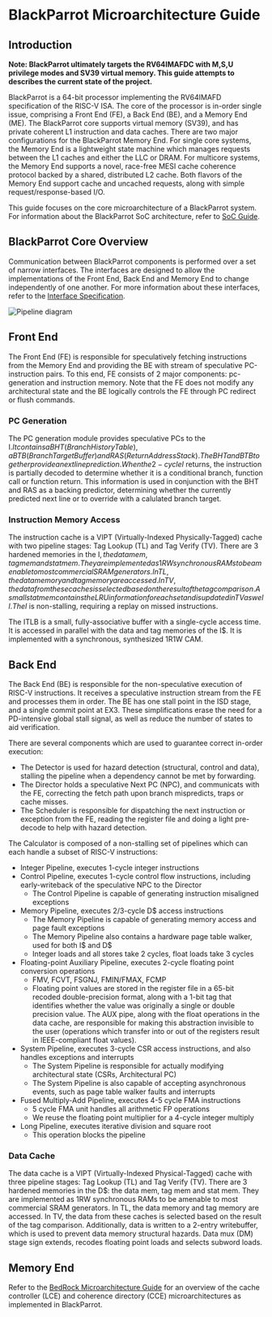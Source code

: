 # BlackParrot Microarchitecture Guide
## Introduction
**Note: BlackParrot ultimately targets the RV64IMAFDC with M,S,U privilege modes and SV39 virtual memory. This guide attempts to describes the current state of the project.**

BlackParrot is a 64-bit processor implementing the RV64IMAFD specification of the RISC-V ISA. The core of the processor is in-order single issue, comprising a Front End (FE), a Back End (BE), and a Memory End (ME). The BlackParrot core supports virtual memory (SV39), and has private coherent L1 instruction and data caches. There are two major configurations for the BlackParrot Memory End. For single core systems, the Memory End is a lightweight state machine which manages requests between the L1 caches and either the LLC or DRAM. For multicore systems, the Memory End supports a novel, race-free MESI cache coherence protocol backed by a shared, distributed L2 cache. Both flavors of the Memory End support cache and uncached requests, along with simple request/response-based I/O.

This guide focuses on the core microarchitecture of a BlackParrot system. For information about the BlackParrot SoC architecture, refer to [SoC Guide](platform_guide.md).

## BlackParrot Core Overview
Communication between BlackParrot components is performed over a set of narrow interfaces. The interfaces are designed to allow the implementations of the Front End, Back End and Memory End to change independently of one another. For more information about these interfaces, refer to the [Interface Specification](interface_specification.md).

![Pipeline diagram](core_micro.png)

## Front End
The Front End (FE) is responsible for speculatively fetching instructions from the Memory End and providing the BE with stream of speculative PC-instruction pairs. To this end, FE consists of 2 major components: pc-generation and instruction memory. Note that the FE does not modify any architectural state and the BE logically controls the FE through PC redirect or flush commands.

### PC Generation
The PC generation module provides speculative PCs to the I$. It contains a BHT (Branch History Table), a BTB (Branch Target Buffer) and RAS (Return Address Stack). The BHT and BTB together provide a next line prediction. When the 2-cycle I$ returns, the instruction is partially decoded to determine whether it is a conditional branch, function call or function return. This information is used in conjunction with the BHT and RAS as a backing predictor, determining whether the currently predicted next line or to override with a calulated branch target.

### Instruction Memory Access
The instruction cache is a VIPT (Virtually-Indexed Physically-Tagged) cache with two pipeline stages: Tag Lookup (TL) and Tag Verify (TV). There are 3 hardened memories in the I$, the data mem, tag mem and stat mem. They are implemented as 1RW synchronous RAMs to be amenable to most commercial SRAM generators. In TL, the data memory and tag memory are accessed. In TV, the data from these caches is selected based on the result of the tag comparison. A small stat mem contains the LRU information for each set and is updated in TV as well. The I$ is non-stalling, requiring a replay on missed instructions.

The ITLB is a small, fully-associative buffer with a single-cycle access time. It is accessed in parallel with the data and tag memories of the I$. It is implemented with a synchronous, synthesized 1R1W CAM.

## Back End
The Back End (BE) is responsible for the non-speculative execution of RISC-V instructions. It receives a speculative instruction stream from the FE and processes them in order. The BE has one stall point in the ISD stage, and a single commit point at EX3. These simplifications erase the need for a PD-intensive global stall signal, as well as reduce the number of states to aid verification.

There are several components which are used to guarantee correct in-order execution:
- The Detector is used for hazard detection (structural, control and data), stalling the pipeline when a dependency cannot be met by forwarding.
- The Director holds a speculative Next PC (NPC), and communicats with the FE, correcting the fetch path upon branch mispredicts, traps or cache misses.
- The Scheduler is responsible for dispatching the next instruction or exception from the FE, reading the register file and doing a light pre-decode to help with hazard detection.

The Calculator is composed of a non-stalling set of pipelines which can each handle a subset of
RISC-V instructions:
- Integer Pipeline, executes 1-cycle integer instructions
- Control Pipeline, executes 1-cycle control flow instructions, including early-writeback of
  the speculative NPC to the Director
  - The Control Pipeline is capable of generating instruction misaligned exceptions
- Memory Pipeline, executes 2/3-cycle D$ access instructions
  - The Memory Pipeline is capable of generating memory access and page fault exceptions
  - The Memory Pipeline also contains a hardware page table walker, used for both I$ and D$
  - Integer loads and all stores take 2 cycles, float loads take 3 cycles
- Floating-point Auxiliary Pipeline, executes 2-cycle floating point conversion operations
  - FMV, FCVT, FSGNJ, FMIN/FMAX, FCMP
  - Floating point values are stored in the register file in a 65-bit recoded double-precision format, along with a
    1-bit tag that identifies whether the value was originally a single or double precision value. The AUX pipe, along with the float operations in the data cache, are responsible for making this abstraction invisible to the user (operations which transfer into or out of the registers result in IEEE-compliant float values).
- System Pipeline, executes 3-cycle CSR access instructions, and also handles exceptions and
  interrupts
  - The System Pipeline is responsible for actually modifying architectural state (CSRs,
    Architectural PC)
  - The System Pipeline is also capable of accepting asynchronous events, such as page table walker
    faults and interrupts
- Fused Multiply-Add Pipeline, executes 4-5 cycle FMA instructions
  - 5 cycle FMA unit handles all arithmetic FP operations
  - We reuse the floating point multiplier for a 4-cycle integer multiply
- Long Pipeline, executes iterative division and square root
  - This operation blocks the pipeline

### Data Cache
The data cache is a VIPT (Virtually-Indexed Physical-Tagged) cache with three pipeline stages: Tag Lookup (TL) and Tag Verify (TV). There are 3 hardened memories in the D$: the data mem, tag mem and stat mem. They are implemented as 1RW synchronous RAMs to be amenable to most commercial SRAM generators. In TL, the data memory and tag memory are accessed. In TV, the data from these caches is selected based on the result of the tag comparison. Additionally, data is written to a 2-entry writebuffer, which is used to prevent data memory structural hazards. Data mux (DM) stage sign extends, recodes floating point loads and selects subword loads.

## Memory End
Refer to the [BedRock Microarchitecture Guide](bedrock_uarch_guide.md) for an overview of the cache
controller (LCE) and coherence directory (CCE) microarchitectures as implemented in BlackParrot.

